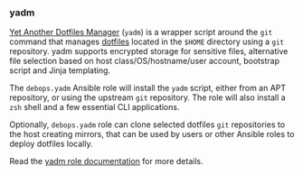 ### yadm

[Yet Another Dotfiles Manager](https://yadm.io/) (`yadm`) is a wrapper
script around the `git` command that manages
[dotfiles](https://en.wikipedia.org/wiki/Hidden_file_and_hidden_directory)
located in the `$HOME` directory using a `git` repository. yadm supports
encrypted storage for sensitive files, alternative file selection based
on host class/OS/hostname/user account, bootstrap script and Jinja
templating.

The `debops.yadm` Ansible role will install the `yadm` script, either
from an APT repository, or using the upstream `git` repository. The role
will also install a `zsh` shell and a few essential CLI applications.

Optionally, `debops.yadm` role can clone selected dotfiles `git`
repositories to the host creating mirrors, that can be used by users or
other Ansible roles to deploy dotfiles locally.

Read the [yadm role documentation](https://docs.debops.org/en/master/ansible/roles/yadm/) for more details.

